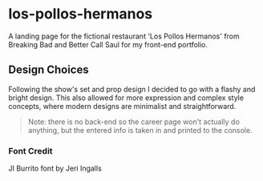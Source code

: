 # los-pollos-hermanos
A landing page for the fictional restaurant 'Los Pollos Hermanos' from Breaking Bad and Better Call Saul for my front-end portfolio.

## Design Choices
Following the show's set and prop design I decided to go with a flashy and bright design.
This also allowed for more expression and complex style concepts, where modern designs are minimalist and straightforward.

> Note: there is no back-end so the career page won't actually do anything, but the entered info is taken in and printed to the console.

### Font Credit
JI Burrito font by Jeri Ingalls